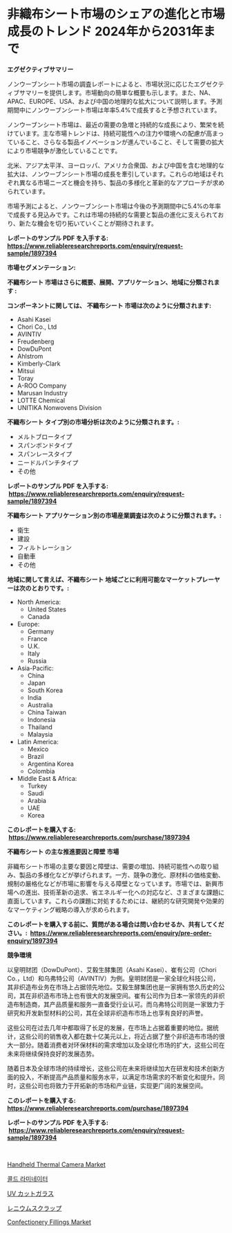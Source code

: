 <p><h1>非織布シート市場のシェアの進化と市場成長のトレンド 2024年から2031年まで</h1></p><p><strong>エグゼクティブサマリー</strong></p>
<p><p>ノンウーブンシート市場の調査レポートによると、市場状況に応じたエグゼクティブサマリーを提供します。市場動向の簡単な概要も示します。また、NA、APAC、EUROPE、USA、および中国の地理的な拡大について説明します。予測期間中にノンウーブンシート市場は年率5.4%で成長すると予想されています。</p><p>ノンウーブンシート市場は、最近の需要の急増と持続的な成長により、繁栄を続けています。主な市場トレンドは、持続可能性への注力や環境への配慮が高まっていること、さらなる製品イノベーションが進んでいること、そして需要の拡大により市場競争が激化していることです。</p><p>北米、アジア太平洋、ヨーロッパ、アメリカ合衆国、および中国を含む地理的な拡大は、ノンウーブンシート市場の成長を牽引しています。これらの地域はそれぞれ異なる市場ニーズと機会を持ち、製品の多様化と革新的なアプローチが求められています。</p><p>市場予測によると、ノンウーブンシート市場は今後の予測期間中に5.4%の年率で成長する見込みです。これは市場の持続的な需要と製品の進化に支えられており、新たな機会を切り拓いていくことが期待されます。</p></p>
<p><strong>レポートのサンプル PDF を入手する: <a href="https://www.reliableresearchreports.com/enquiry/request-sample/1897394">https://www.reliableresearchreports.com/enquiry/request-sample/1897394</a></strong></p>
<p><strong>市場セグメンテーション:</strong></p>
<p><strong> 不織布シート 市場はさらに概要、展開、アプリケーション、地域に分類されます :</strong></p>
<p><strong>コンポーネントに関しては、 不織布シート 市場は次のように分類されます: &nbsp;</strong></p>
<p><ul><li>Asahi Kasei</li><li>Chori Co., Ltd</li><li>AVINTIV</li><li>Freudenberg</li><li>DowDuPont</li><li>Ahlstrom</li><li>Kimberly-Clark</li><li>Mitsui</li><li>Toray</li><li>A-ROO Company</li><li>Marusan Industry</li><li>LOTTE Chemical</li><li>UNITIKA Nonwovens Division</li></ul></p>
<p><strong> 不織布シート タイプ別の市場分析は次のように分類されます。:</strong></p>
<p><ul><li>メルトブロータイプ</li><li>スパンボンドタイプ</li><li>スパンレースタイプ</li><li>ニードルパンチタイプ</li><li>その他</li></ul></p>
<p><strong>レポートのサンプル PDF を入手する: &nbsp;<a href="https://www.reliableresearchreports.com/enquiry/request-sample/1897394">https://www.reliableresearchreports.com/enquiry/request-sample/1897394</a></strong></p>
<p><strong> 不織布シート アプリケーション別の市場産業調査は次のように分類されます。:</strong></p>
<p><ul><li>衛生</li><li>建設</li><li>フィルトレーション</li><li>自動車</li><li>その他</li></ul></p>
<p><strong>地域に関して言えば、不織布シート 地域ごとに利用可能なマーケットプレーヤーは次のとおりです。:</strong></p>
<p><ul>
    <li>
        North America:
        <ul>
            <li>United States</li>
            <li>Canada</li>
        </ul>
    </li>
    <li>
        Europe:
        <ul>
            <li>Germany</li>
            <li>France</li>
            <li>U.K.</li>
            <li>Italy</li>
            <li>Russia</li>
        </ul>
    </li>
    <li>
        Asia-Pacific:
        <ul>
            <li>China</li>
            <li>Japan</li>
            <li>South Korea</li>
            <li>India</li>
            <li>Australia</li>
            <li>China Taiwan</li>
            <li>Indonesia</li>
            <li>Thailand</li>
            <li>Malaysia</li>
        </ul>
    </li>
    <li>
        Latin America:
        <ul>
            <li>Mexico</li>
            <li>Brazil</li>
            <li>Argentina Korea</li>
            <li>Colombia</li>
        </ul>
    </li>
    <li>
        Middle East & Africa:
        <ul>
            <li>Turkey</li>
            <li>Saudi</li>
            <li>Arabia</li>
            <li>UAE</li>
            <li>Korea</li>
        </ul>
    </li>
    </ul></p>
<p><strong>このレポートを購入する: &nbsp;<a href="https://www.reliableresearchreports.com/purchase/1897394">https://www.reliableresearchreports.com/purchase/1897394</a></strong></p>
<p><strong>不織布シート の主な推進要因と障壁 市場</strong></p>
<p><p>非織布シート市場の主要な要因と障壁は、需要の増加、持続可能性への取り組み、製品の多様化などが挙げられます。一方、競争の激化、原材料の価格変動、規制の厳格化などが市場に影響を与える障壁となっています。市場では、新興市場への進出、技術革新の追求、省エネルギー化への対応など、さまざまな課題に直面しています。これらの課題に対処するためには、継続的な研究開発や効果的なマーケティング戦略の導入が求められます。</p></p>
<p><strong>このレポートを購入する前に、質問がある場合は問い合わせるか、共有してください。:&nbsp; <a href="https://www.reliableresearchreports.com/enquiry/pre-order-enquiry/1897394">https://www.reliableresearchreports.com/enquiry/pre-order-enquiry/1897394</a></strong></p>
<p><strong>競争環境</strong></p>
<p><p>以皇明财团（DowDuPont）、艾毅生酵集团（Asahi Kasei）、崔有公司（Chori Co.，Ltd）和乌弗特公司（AVINTIV）为例。皇明财团是一家全球化科技公司，其非织造布业务在市场上占据领先地位。艾毅生酵集团也是一家拥有悠久历史的公司，其在非织造布市场上也有很大的发展空间。崔有公司作为日本一家领先的非织造布制造商，其产品质量和服务一直备受行业认可。而乌弗特公司则是一家致力于研究和开发新型材料的公司，其在全球非织造布市场上也享有良好的声誉。</p><p>这些公司在过去几年中都取得了长足的发展，在市场上占据着重要的地位。据统计，这些公司的销售收入都在数十亿美元以上，将近占据了整个非织造布市场的很大一部分。随着消费者对环保材料的需求增加以及全球化市场的扩大，这些公司在未来将继续保持良好的发展态势。</p><p>随着日本及全球市场的持续增长，这些公司在未来将继续加大在研发和技术创新方面的投入，不断提高产品质量和服务水平，以满足市场需求的不断变化和提升。同时，这些公司也将致力于开拓新的市场和产业链，实现更广阔的发展空间。</p></p>
<p><strong>このレポートを購入する: &nbsp; <a href="https://www.reliableresearchreports.com/purchase/1897394">https://www.reliableresearchreports.com/purchase/1897394</a></strong></p>
<p><strong>レポートのサンプル PDF を入手する: &nbsp;<a href="https://www.reliableresearchreports.com/enquiry/request-sample/1897394">https://www.reliableresearchreports.com/enquiry/request-sample/1897394</a></strong><strong></strong></p>
<p>&nbsp;</p>
<p><p><a href="https://issuu.com/reportprime-2/docs/handheld-thermal-camera-market-size-2030.pptx">Handheld Thermal Camera Market</a></p><p><a href="https://medium.com/@derrickmafrks96745/%ED%95%9C%EA%B5%AD%EC%96%B4%EB%A1%9C-%EB%B2%88%EC%97%AD%ED%95%98%EB%A9%B4-%EB%8B%A4%EC%9D%8C%EA%B3%BC-%EA%B0%99%EC%8A%B5%EB%8B%88%EB%8B%A4-%EC%BD%9C%EB%93%9C-%EB%9E%A8%EC%9D%B4%EB%84%A4%EC%9D%B4%ED%84%B0-%EC%8B%9C%EC%9E%A5-%ED%98%84%ED%99%A9-%EC%8B%9C%EC%9E%A5-%EB%8F%99%ED%96%A5-%EC%84%B1%EC%9E%A5-2024%EB%85%84%EB%B6%80%ED%84%B0-2031%EB%85%84%EA%B9%8C%EC%A7%80-%EC%98%88%EC%B8%A1%EB%90%9C-%EA%B2%83-05f70559205a">콜드 라미네이터</a></p><p><a href="https://github.com/oqoeusbvpadwjs08/Market-Research-Report-List-1/blob/main/3154995190826.md">UV カットガラス</a></p><p><a href="https://medium.com/@jacksonwiza1924/%E3%83%AC%E3%83%8B%E3%82%A6%E3%83%A0%E3%82%B9%E3%82%AF%E3%83%A9%E3%83%83%E3%83%97%E5%B8%82%E5%A0%B4-%E7%AB%B6%E4%BA%89%E5%88%86%E6%9E%90-%E5%B8%82%E5%A0%B4%E5%8B%95%E5%90%91-2031%E5%B9%B4%E3%81%BE%E3%81%A7%E3%81%AE%E4%BA%88%E6%B8%AC-f8641dcacce4">レニウムスクラップ</a></p><p><a href="https://view.publitas.com/reportprime-1/global-confectionery-fillings-market-by-types-applications-and-major-players-with-regional-growth-rate-analysis-and-development-situation-from-2024-to-2031/">Confectionery Fillings Market</a></p></p>